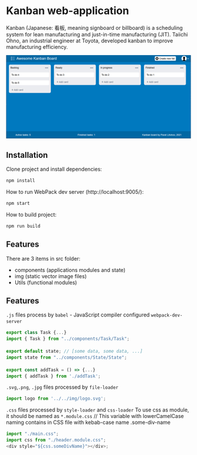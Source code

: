 # Kanban web-application

Kanban (Japanese: 看板, meaning signboard or billboard) is a scheduling system for lean manufacturing and just-in-time manufacturing (JIT).
Taiichi Ohno, an industrial engineer at Toyota, developed kanban to improve manufacturing efficiency.

![Image alt](https://raw.githubusercontent.com/efandor/external-courses/ex17_js_components/src/kanban/src/img/kanban.png "Kanban screenshot")

## Installation

Clone project and install dependencies:

```bash
npm install
```

How to run WebPack dev server (http://localhost:9005/):

```bash
npm start
```

How to build project:

```bash
npm run build
```

## Features

There are 3 items in src folder:
- components (applications modules and state)
- img (static vector image files)
- Utils (functional modules)

## Features

`.js` files process by `babel` - JavaScript compiler configured `webpack-dev-server`
```js
export class Task {...}
import { Task } from "../components/Task/Task";

export default state; // [some data, some data, ...]
import state from "../components/State/State";

export const addTask = () => {...}
import { addTask } from './addTask';
```

`.svg`,`.png`, `.jpg` files processed by `file-loader`
```js
import logo from '../../img/logo.svg';
```

 `.css` files processed by `style-loader` and `css-loader`
 To use css as module, it should be named as `*.module.css`
 // This variable with lowerCamelCase naming contains in CSS file with kebab-case name .some-div-name
```js
import "./main.css";
import css from "./header.module.css"; 
<div style="${css.someDivName}"></div>;
```
